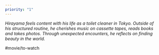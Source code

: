 ```yaml
---
priority: "1"
---
```



*Hirayama feels content with his life as a toilet cleaner in Tokyo. Outside of his structured routine, he cherishes music on cassette tapes, reads books and takes photos. Through unexpected encounters, he reflects on finding beauty in the world.*

#movie/to-watch 